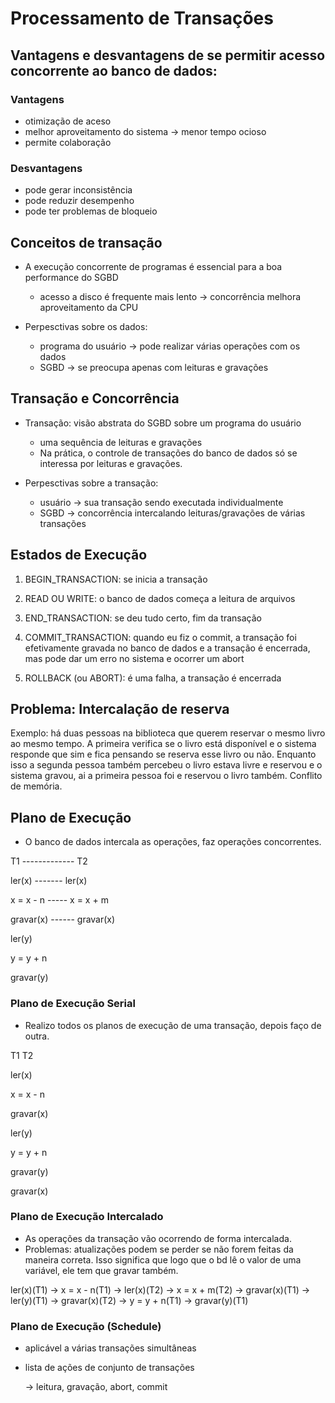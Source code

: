 # Processamento de Transações

## Vantagens e desvantagens de se permitir acesso concorrente ao banco de dados:

### Vantagens 
- otimização de aceso
- melhor aproveitamento do sistema 
  -> menor tempo ocioso 
- permite colaboração 

### Desvantagens 
- pode gerar inconsistência
- pode reduzir desempenho
- pode ter problemas de bloqueio 


## Conceitos de transação 

- A execução concorrente de programas é essencial para a boa performance do SGBD 
  - acesso a disco é frequente mais lento -> concorrência melhora aproveitamento da CPU 

- Perpesctivas sobre os dados: 
  - programa do usuário -> pode realizar várias operações com os dados
  - SGBD -> se preocupa apenas com leituras e gravações

## Transação e Concorrência

- Transação: visão abstrata do SGBD sobre um programa do usuário 
  - uma sequência de leituras e gravações 
  - Na prática, o controle de transações do banco de dados só se interessa por leituras e gravações.

- Perpesctivas sobre a transação: 
  - usuário -> sua transação sendo executada individualmente
  - SGBD -> concorrência intercalando leituras/gravações de várias transações 


## Estados de Execução 

1) BEGIN_TRANSACTION: se inicia a transação

2) READ OU WRITE: o banco de dados começa a leitura de arquivos

3) END_TRANSACTION: se deu tudo certo, fim da transação

4) COMMIT_TRANSACTION: quando eu fiz o commit, a transação foi efetivamente gravada no banco de dados e a transação é encerrada, mas pode dar um erro no sistema e ocorrer um abort

5) ROLLBACK (ou ABORT): é uma falha, a transação é encerrada



## Problema: Intercalação de reserva

Exemplo: há duas pessoas na biblioteca que querem reservar o mesmo livro ao mesmo tempo. A primeira verifica se o livro está disponível e o sistema responde que sim e fica pensando se reserva esse livro ou não. Enquanto isso a segunda pessoa também percebeu o livro estava livre e reservou e o sistema gravou, ai a primeira pessoa foi e reservou o livro também. Conflito de memória. 

## Plano de Execução 
- O banco de dados intercala as operações, faz operações concorrentes. 

T1 ------------- T2 

ler(x) ------- ler(x)

x = x - n ----- x = x + m

gravar(x)	------ gravar(x)

ler(y)

y = y + n 

gravar(y) 


### Plano de Execução Serial
- Realizo todos os planos de execução de uma transação, depois faço de outra.

T1 		T2 

ler(x)		

x = x - n 		

gravar(x)	

ler(y)

y = y + n 

gravar(y) 

gravar(x)

### Plano de Execução Intercalado 
- As operações da transação vão ocorrendo de forma intercalada.
- Problemas: atualizações podem se perder se não forem feitas da maneira correta. Isso significa que logo que o bd lê o valor de uma variável, ele tem que gravar também. 

ler(x)(T1)	-> x = x - n(T1) -> ler(x)(T2) -> x = x + m(T2) -> gravar(x)(T1)	-> ler(y)(T1) -> gravar(x)(T2) -> y = y + n(T1) -> gravar(y)(T1)

### Plano de Execução (Schedule)
- aplicável a várias transações simultâneas
- lista de ações de conjunto de transações

  -> leitura, gravação, abort, commit
